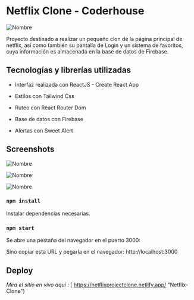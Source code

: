# Netflix Clone - Coderhouse

![Nombre](https://i.ibb.co/gRn4Sms/Screenshot-7.png "Netflix")

Proyecto destinado a realizar un pequeño clon de la página principal de netflix, así como también su pantalla de Login y un sistema de favoritos, 
cuya información es almacenada en la base de datos de Firebase.

## Tecnologías y librerías utilizadas

- Interfaz realizada con ReactJS - Create React App

- Estilos con Tailwind Css

- Ruteo con React Router Dom

- Base de datos con Firebase

- Alertas con Sweet Alert


## Screenshots

![Nombre](https://i.ibb.co/b5jfNWj/Screenshot-8.png
 "Trendings")

![Nombre](https://i.ibb.co/mSH1qmD/Screenshot-9.png "Login")

![Nombre](https://i.ibb.co/km4d7L0/Screenshot-10.png "Favorites")



### `npm install`

Instalar dependencias necesarias.

### `npm start`

Se abre una pestaña del navegador en el puerto 3000:

Sino copiar esta URL y pegarla en el navegador: http://localhost:3000


## Deploy

*Mira el sitio en vivo aquí :* [ https://netflixprojectclone.netlify.app/ "Netflix-Clone")